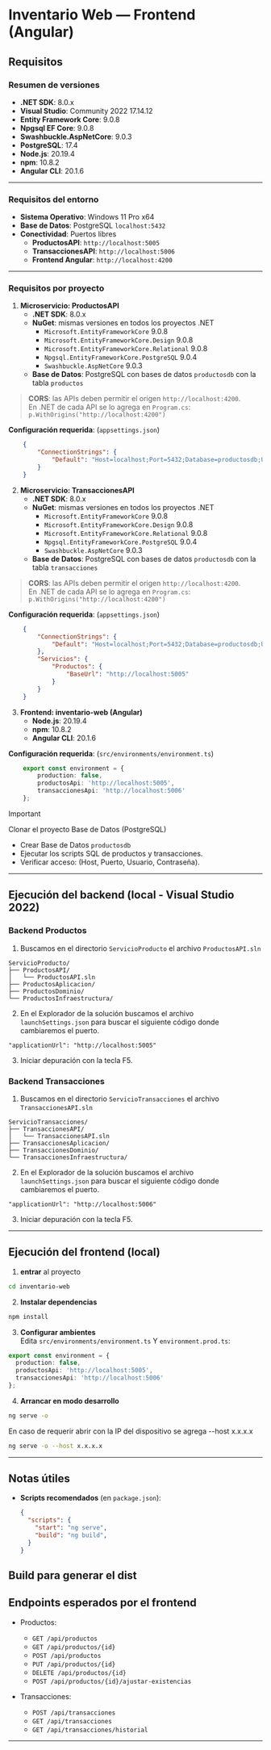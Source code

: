 # Inventario Web — Frontend (Angular)

## Requisitos

### Resumen de versiones
- **.NET SDK**: 8.0.x
- **Visual Studio**: Community 2022 17.14.12
- **Entity Framework Core**: 9.0.8
- **Npgsql EF Core**: 9.0.8
- **Swashbuckle.AspNetCore**: 9.0.3
- **PostgreSQL**: 17.4
- **Node.js**: 20.19.4
- **npm**: 10.8.2
- **Angular CLI**: 20.1.6

---

### Requisitos del entorno
- **Sistema Operativo**: Windows 11 Pro x64
- **Base de Datos**: PostgreSQL `localhost:5432`
- **Conectividad**: Puertos libres
	- **ProductosAPI**: `http://localhost:5005`
	- **TransaccionesAPI**: `http://localhost:5006`
	- **Frontend Angular**: `http://localhost:4200`

---	

### Requisitos por proyecto
1. **Microservicio: ProductosAPI**
	- **.NET SDK**: 8.0.x
	- **NuGet**: mismas versiones en todos los proyectos .NET
		- `Microsoft.EntityFrameworkCore` 9.0.8
		- `Microsoft.EntityFrameworkCore.Design` 9.0.8
		- `Microsoft.EntityFrameworkCore.Relational` 9.0.8
		- `Npgsql.EntityFrameworkCore.PostgreSQL` 9.0.4
		- `Swashbuckle.AspNetCore` 9.0.3
	- **Base de Datos**: PostgreSQL con bases de datos `productosdb` con la tabla `productos`

> **CORS**: las APIs deben permitir el origen `http://localhost:4200`.  
> En .NET de cada API se lo agrega en `Program.cs`:  
> `p.WithOrigins("http://localhost:4200")`  

**Configuración requerida**: (`appsettings.json`)
```json
	{
		"ConnectionStrings": {
			"Default": "Host=localhost;Port=5432;Database=productosdb;Username=postgres;Password=postgres"
		}
	}
```

2. **Microservicio: TransaccionesAPI**
	- **.NET SDK**: 8.0.x
	- **NuGet**: mismas versiones en todos los proyectos .NET
		- `Microsoft.EntityFrameworkCore` 9.0.8
		- `Microsoft.EntityFrameworkCore.Design` 9.0.8
		- `Microsoft.EntityFrameworkCore.Relational` 9.0.8
		- `Npgsql.EntityFrameworkCore.PostgreSQL` 9.0.4
		- `Swashbuckle.AspNetCore` 9.0.3
	- **Base de Datos**: PostgreSQL con bases de datos `productosdb` con la tabla `transacciones`

> **CORS**: las APIs deben permitir el origen `http://localhost:4200`.  
> En .NET de cada API se lo agrega en `Program.cs`:  
> `p.WithOrigins("http://localhost:4200")` 

**Configuración requerida**: (`appsettings.json`)
```json
	{
		"ConnectionStrings": {
			"Default": "Host=localhost;Port=5432;Database=productosdb;Username=postgres;Password=postgres"
		},
		"Servicios": {
			"Productos": {
				"BaseUrl": "http://localhost:5005"
			}
		}
	}
```

3. **Frontend: inventario-web (Angular)**
	- **Node.js**: 20.19.4
	- **npm**: 10.8.2
	- **Angular CLI**: 20.1.6

**Configuración requerida**: (`src/environments/environment.ts`)
```ts
	export const environment = {
		production: false,
		productosApi: 'http://localhost:5005',
		transaccionesApi: 'http://localhost:5006' 
	};
```

> [!IMPORTANT]
> Clonar el proyecto
> Base de Datos (PostgreSQL)
> - Crear Base de Datos `productosdb`
> - Ejecutar los scripts SQL de productos y transacciones.
> - Verificar acceso: (Host, Puerto, Usuario, Contraseña).

---

## Ejecución del backend (local - Visual Studio 2022)

### Backend Productos

1. Buscamos en el directorio `ServicioProducto` el archivo `ProductosAPI.sln`
```
ServicioProducto/
├── ProductosAPI/
│   └── ProductosAPI.sln
├── ProductosAplicacion/
├── ProductosDominio/
└── ProductosInfraestructura/
```

2. En el Explorador de la solución buscamos el archivo `launchSettings.json` para buscar el siguiente código donde cambiaremos el puerto.
```
"applicationUrl": "http://localhost:5005"
```

3. Iniciar depuración con la tecla F5.

### Backend Transacciones

1. Buscamos en el directorio `ServicioTransacciones` el archivo `TransaccionesAPI.sln`
```
ServicioTransacciones/
├── TransaccionesAPI/
│   └── TransaccionesAPI.sln
├── TransaccionesAplicacion/
├── TransaccionesDominio/
└── TransaccionesInfraestructura/
```

2. En el Explorador de la solución buscamos el archivo `launchSettings.json` para buscar el siguiente código donde cambiaremos el puerto.
```
"applicationUrl": "http://localhost:5006"
```

3. Iniciar depuración con la tecla F5.

---

## Ejecución del frontend (local)

1) **entrar** al proyecto
```bash
cd inventario-web
```

2) **Instalar dependencias**
```bash
npm install
```

3) **Configurar ambientes**  
Edita `src/environments/environment.ts` Y `environment.prod.ts`:

```ts
export const environment = {
  production: false,
  productosApi: 'http://localhost:5005',
  transaccionesApi: 'http://localhost:5006'
};
```

4) **Arrancar en modo desarrollo**
```bash
ng serve -o
```
En caso de requerir abrir con la IP del dispositivo se agrega --host x.x.x.x
```bash
ng serve -o --host x.x.x.x
```

---

## Notas útiles

- **Scripts recomendados** (en `package.json`):
  ```json
  {
    "scripts": {
      "start": "ng serve",
      "build": "ng build",
    }
  }
  ```
Build para generar el dist
---

## Endpoints esperados por el frontend

- Productos:
  - `GET /api/productos`
  - `GET /api/productos/{id}`
  - `POST /api/productos`
  - `PUT /api/productos/{id}`
  - `DELETE /api/productos/{id}`
  - `POST /api/productos/{id}/ajustar-existencias`

- Transacciones:
  - `POST /api/transacciones`
  - `GET /api/transacciones`
  - `GET /api/transacciones/historial`

---